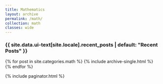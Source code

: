 ```yaml
---
title: Mathematics
layout: archive
permalink: /math/
collection: math
classes: wide
---
```


<h3 class="archive__subtitle">{{ site.data.ui-text[site.locale].recent_posts | default: "Recent Posts" }}</h3>

{% for post in site.categories.math %}
{% include archive-single.html %}
{% endfor %}

{% include paginator.html %}